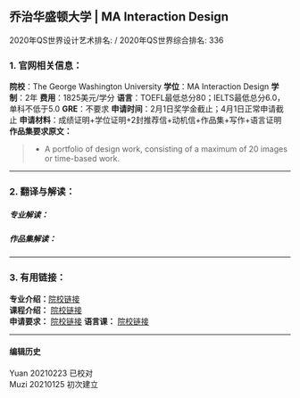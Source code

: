 ## 乔治华盛顿大学 | MA Interaction Design

2020年QS世界设计艺术排名: /
2020年QS世界综合排名: 336

### 1. 官网相关信息：

**院校**：The George Washington University
**学位**：MA Interaction Design
**学制**：2年
**费用**：1825美元/学分
**语言**：TOEFL最低总分80；IELTS最低总分6.0，单科不低于5.0
**GRE**：不要求
**申请时间**：2月1日奖学金截止；4月1日正常申请截止
**申请材料**：成绩证明+学位证明+2封推荐信+动机信+作品集+写作+语言证明
**作品集要求原文：**

> - A portfolio of design work, consisting of a maximum of 20 images or time-based work.

---

### 2. 翻译与解读：

##### 专业解读：



##### 作品集解读：



---

### 3. 有用链接：

**专业介绍：**[院校链接](https://corcoran.gwu.edu/interaction-design-graduate)  
**课程介绍：** [院校链接](http://bulletin.gwu.edu/arts-sciences/corcoran/interaction-design-ma/)  
**申请要求：** [院校链接](https://www.programs.gwu.edu/interaction-design)
**语言课：** [院校链接](https://www.programs.gwu.edu/interaction-design)

---


#### 编辑历史
Yuan 20210223 已校对  
Muzi 20210125 初次建立
